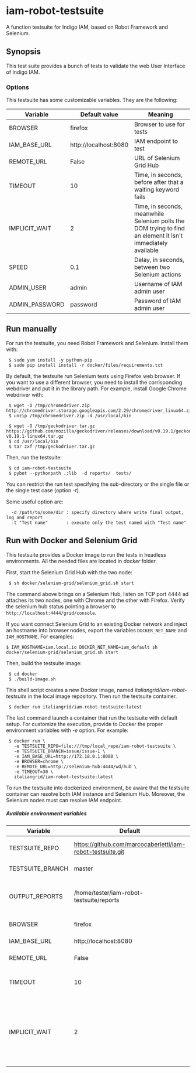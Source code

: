 # iam-robot-testsuite
A function testsuite for Indigo IAM,  based on Robot Framework and Selenium.

## Synopsis
This test suite provides a bunch of tests to validate the web User Interface of Indigo IAM.

### Options
This testsuite has some customizable variables. They are the following:

| Variable       | Default value         | Meaning |
| -------------- | ----------------------| ------- |
| BROWSER        | firefox               | Browser to use for tests |
| IAM_BASE_URL   | http://localhost:8080 | IAM endpoint to test |
| REMOTE_URL     | False                 | URL of Selenium Grid Hub |
| TIMEOUT        | 10                    | Time, in seconds, before after that a waiting keyword fails |
| IMPLICIT_WAIT  | 2                     | Time, in seconds, meanwhile Selenium polls the DOM trying to find an element it isn't immediately available |
| SPEED          | 0.1                   | Delay, in seconds, between two Selenium actions |
| ADMIN_USER     | admin                 | Username of IAM admin user |
| ADMIN_PASSWORD | password              | Password of IAM admin user |



## Run manually
For run the testsuite, you need Robot Framework and Selenium. Install them with:

```console
 $ sudo yum install -y python-pip
 $ sudo pip install install -r docker/files/requirements.txt
```

By default, the testsuite run Selenium tests using Firefox web browser. If you want to use a different browser, you need to install
the corrisponding webdriver and put it in the library path.
For example, install Google Chrome webdriver with:

```console
 $ wget -O /tmp/chromedriver.zip http://chromedriver.storage.googleapis.com/2.29/chromedriver_linux64.zip
 $ unzip /tmp/chromedriver.zip -d /usr/local/bin

 $ wget -O /tmp/geckodriver.tar.gz https://github.com/mozilla/geckodriver/releases/download/v0.19.1/geckodriver-v0.19.1-linux64.tar.gz
 $ cd /usr/local/bin
 $ tar zxf /tmp/geckodriver.tar.gz
```

Then, run the testsuite:
```console
 $ cd iam-robot-testsuite
 $ pybot --pythonpath .:lib  -d reports/  tests/

```

You can restrict the run test specifying the sub-directory or the single file or the single test case (option _-t_).

Some useful option are:
```console
  -d /path/to/some/dir : specify directory where write final output, log and report
  -t "Test name"       : execute only the test named with "Test name"
```

## Run with Docker and Selenium Grid
This testsuite provides a Docker image to run the tests in headless environments. 
All the needed files are located in _docker_ folder.

First, start the Selenium Grid Hub with the two node:
```console
 $ sh docker/selenium-grid/selenium_grid.sh start
```
The command above brings on a Selenium Hub, listen on TCP port 4444 ad attaches its two nodes, one with Chrome and the other with Firefox.
Verify the selenium hub status pointing a browser to `http://localhost:4444/grid/console`.

If you want connect Selenium Grid to an existing Docker network and inject an hostname into browser nodes, 
export the variables `DOCKER_NET_NAME` and `IAM_HOSTNAME`. For examples:

```console
$ IAM_HOSTNAME=iam.local.io DOCKER_NET_NAME=iam_default sh docker/selenium-grid/selenium_grid.sh start
```

Then, build the testsuite image:
```console
 $ cd docker
 $ ./build-image.sh
```
This shell script creates a new Docker image, named _italiangrid/iam-robot-testsuite_ in the local image repository.
Then run the testsuite container.

```console
 $ docker run italiangrid/iam-robot-testsuite:latest
```

The last command launch a container that run the testsuite with default setup. For customize the execution, provide to Docker the proper environment variables with _-e_ option.
For example:

```console
 $ docker run \ 
   -e TESTSUITE_REPO=file:///tmp/local_repo/iam-robot-testsuite \
   -e TESTSUITE_BRANCH=issue/issue-1 \
   -e IAM_BASE_URL=http://172.18.0.1:8080 \
   -e BROWSER=chrome \
   -e REMOTE_URL=http://selenium-hub:4444/wd/hub \
   -e TIMEOUT=30 \
   italiangrid/iam-robot-testsuite:latest
```

To run the testsuite into dockerized environment, be aware that the testsuite container can resolve both IAM instance and Selenium Hub. 
Moreover, the Selenium nodes must can resolve IAM endpoint.

##### Available environment variables

| Variable             | Default                                                      | Meaning |
| -------------------- | ------------------------------------------------------------ | ------- |
| TESTSUITE_REPO       | https://github.com/marcocaberletti/iam-robot-testsuite.git   | Repository hosting testsuite code |
| TESTSUITE_BRANCH     | master                                                       | Git branch to checkout |
| OUTPUT_REPORTS       | /home/tester/iam-robot-testsuite/reports                     | Directory where RobotFramework save execution report and tests outputs |
| BROWSER              | firefox                                                      | Browser to use for tests |
| IAM_BASE_URL         | http://localhost:8080                                        | IAM endpoint to test |
| REMOTE_URL           | False                                                        | URL of Selenium Grid Hub to use |
| TIMEOUT              | 10                                                           | Time, in seconds, after that a keyword fails |
| IMPLICIT_WAIT        | 2                                                            | Time, in seconds, meanwhile Selenium polls the DOM trying to find an element it isn't immediately available |
